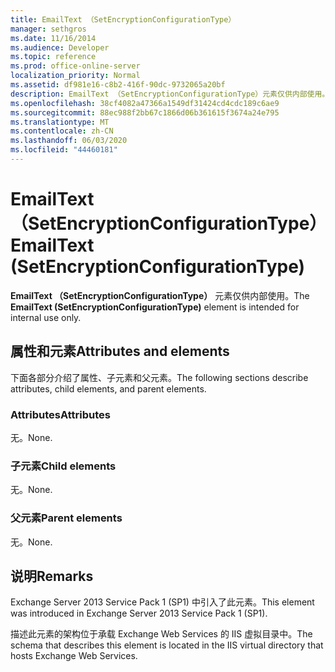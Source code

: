 ```yaml
---
title: EmailText （SetEncryptionConfigurationType）
manager: sethgros
ms.date: 11/16/2014
ms.audience: Developer
ms.topic: reference
ms.prod: office-online-server
localization_priority: Normal
ms.assetid: df981e16-c8b2-416f-90dc-9732065a20bf
description: EmailText （SetEncryptionConfigurationType）元素仅供内部使用。
ms.openlocfilehash: 38cf4082a47366a1549df31424cd4cdc189c6ae9
ms.sourcegitcommit: 88ec988f2bb67c1866d06b361615f3674a24e795
ms.translationtype: MT
ms.contentlocale: zh-CN
ms.lasthandoff: 06/03/2020
ms.locfileid: "44460181"
---
```

# <a name="emailtext-setencryptionconfigurationtype"></a><span data-ttu-id="7b3bc-103">EmailText （SetEncryptionConfigurationType）</span><span class="sxs-lookup"><span data-stu-id="7b3bc-103">EmailText (SetEncryptionConfigurationType)</span></span>

<span data-ttu-id="7b3bc-104">**EmailText （SetEncryptionConfigurationType）** 元素仅供内部使用。</span><span class="sxs-lookup"><span data-stu-id="7b3bc-104">The **EmailText (SetEncryptionConfigurationType)** element is intended for internal use only.</span></span> 

## <a name="attributes-and-elements"></a><span data-ttu-id="7b3bc-105">属性和元素</span><span class="sxs-lookup"><span data-stu-id="7b3bc-105">Attributes and elements</span></span>

<span data-ttu-id="7b3bc-106">下面各部分介绍了属性、子元素和父元素。</span><span class="sxs-lookup"><span data-stu-id="7b3bc-106">The following sections describe attributes, child elements, and parent elements.</span></span>
  
### <a name="attributes"></a><span data-ttu-id="7b3bc-107">Attributes</span><span class="sxs-lookup"><span data-stu-id="7b3bc-107">Attributes</span></span>

<span data-ttu-id="7b3bc-108">无。</span><span class="sxs-lookup"><span data-stu-id="7b3bc-108">None.</span></span>
  
### <a name="child-elements"></a><span data-ttu-id="7b3bc-109">子元素</span><span class="sxs-lookup"><span data-stu-id="7b3bc-109">Child elements</span></span>

<span data-ttu-id="7b3bc-110">无。</span><span class="sxs-lookup"><span data-stu-id="7b3bc-110">None.</span></span>
  
### <a name="parent-elements"></a><span data-ttu-id="7b3bc-111">父元素</span><span class="sxs-lookup"><span data-stu-id="7b3bc-111">Parent elements</span></span>

<span data-ttu-id="7b3bc-112">无。</span><span class="sxs-lookup"><span data-stu-id="7b3bc-112">None.</span></span>
  
## <a name="remarks"></a><span data-ttu-id="7b3bc-113">说明</span><span class="sxs-lookup"><span data-stu-id="7b3bc-113">Remarks</span></span>

<span data-ttu-id="7b3bc-114">Exchange Server 2013 Service Pack 1 (SP1) 中引入了此元素。</span><span class="sxs-lookup"><span data-stu-id="7b3bc-114">This element was introduced in Exchange Server 2013 Service Pack 1 (SP1).</span></span>
  
<span data-ttu-id="7b3bc-115">描述此元素的架构位于承载 Exchange Web Services 的 IIS 虚拟目录中。</span><span class="sxs-lookup"><span data-stu-id="7b3bc-115">The schema that describes this element is located in the IIS virtual directory that hosts Exchange Web Services.</span></span>
  

